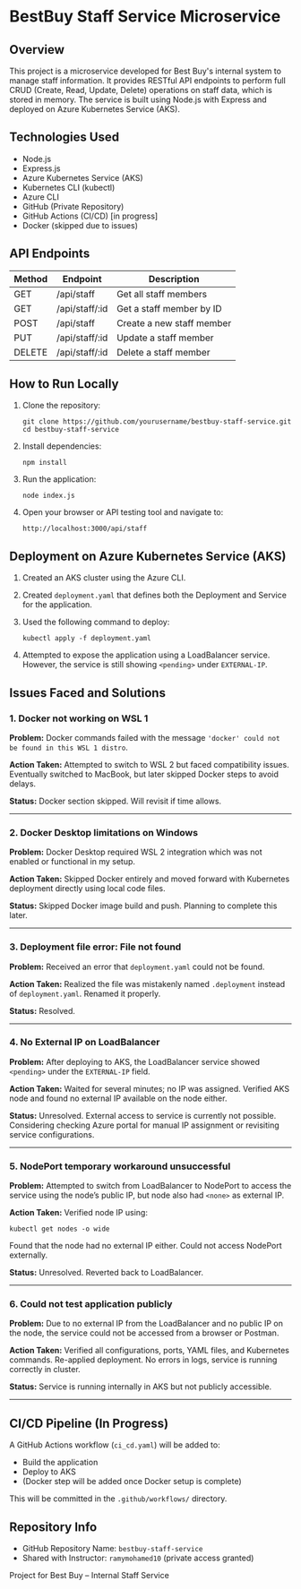 
# BestBuy Staff Service Microservice

## Overview

This project is a microservice developed for Best Buy's internal system to manage staff information. It provides RESTful API endpoints to perform full CRUD (Create, Read, Update, Delete) operations on staff data, which is stored in memory. The service is built using Node.js with Express and deployed on Azure Kubernetes Service (AKS).

## Technologies Used

- Node.js
- Express.js
- Azure Kubernetes Service (AKS)
- Kubernetes CLI (kubectl)
- Azure CLI
- GitHub (Private Repository)
- GitHub Actions (CI/CD) [in progress]
- Docker (skipped due to issues)

## API Endpoints

| Method | Endpoint           | Description                 |
|--------|--------------------|-----------------------------|
| GET    | /api/staff         | Get all staff members       |
| GET    | /api/staff/:id     | Get a staff member by ID    |
| POST   | /api/staff         | Create a new staff member   |
| PUT    | /api/staff/:id     | Update a staff member       |
| DELETE | /api/staff/:id     | Delete a staff member       |

## How to Run Locally

1. Clone the repository:
   ```
   git clone https://github.com/yourusername/bestbuy-staff-service.git
   cd bestbuy-staff-service
   ```

2. Install dependencies:
   ```
   npm install
   ```

3. Run the application:
   ```
   node index.js
   ```

4. Open your browser or API testing tool and navigate to:
   ```
   http://localhost:3000/api/staff
   ```

## Deployment on Azure Kubernetes Service (AKS)

1. Created an AKS cluster using the Azure CLI.
2. Created `deployment.yaml` that defines both the Deployment and Service for the application.
3. Used the following command to deploy:
   ```
   kubectl apply -f deployment.yaml
   ```

4. Attempted to expose the application using a LoadBalancer service. However, the service is still showing `<pending>` under `EXTERNAL-IP`.

## Issues Faced and Solutions

### 1. Docker not working on WSL 1

**Problem:** Docker commands failed with the message `'docker' could not be found in this WSL 1 distro`.

**Action Taken:** Attempted to switch to WSL 2 but faced compatibility issues. Eventually switched to MacBook, but later skipped Docker steps to avoid delays.

**Status:** Docker section skipped. Will revisit if time allows.

---

### 2. Docker Desktop limitations on Windows

**Problem:** Docker Desktop required WSL 2 integration which was not enabled or functional in my setup.

**Action Taken:** Skipped Docker entirely and moved forward with Kubernetes deployment directly using local code files.

**Status:** Skipped Docker image build and push. Planning to complete this later.

---

### 3. Deployment file error: File not found

**Problem:** Received an error that `deployment.yaml` could not be found.

**Action Taken:** Realized the file was mistakenly named `.deployment` instead of `deployment.yaml`. Renamed it properly.

**Status:** Resolved.

---

### 4. No External IP on LoadBalancer

**Problem:** After deploying to AKS, the LoadBalancer service showed `<pending>` under the `EXTERNAL-IP` field.

**Action Taken:** Waited for several minutes; no IP was assigned. Verified AKS node and found no external IP available on the node either.

**Status:** Unresolved. External access to service is currently not possible. Considering checking Azure portal for manual IP assignment or revisiting service configurations.

---

### 5. NodePort temporary workaround unsuccessful

**Problem:** Attempted to switch from LoadBalancer to NodePort to access the service using the node’s public IP, but node also had `<none>` as external IP.

**Action Taken:** Verified node IP using:
   ```
   kubectl get nodes -o wide
   ```

Found that the node had no external IP either. Could not access NodePort externally.

**Status:** Unresolved. Reverted back to LoadBalancer.

---

### 6. Could not test application publicly

**Problem:** Due to no external IP from the LoadBalancer and no public IP on the node, the service could not be accessed from a browser or Postman.

**Action Taken:** Verified all configurations, ports, YAML files, and Kubernetes commands. Re-applied deployment. No errors in logs, service is running correctly in cluster.

**Status:** Service is running internally in AKS but not publicly accessible.

---

## CI/CD Pipeline (In Progress)

A GitHub Actions workflow (`ci_cd.yaml`) will be added to:
- Build the application
- Deploy to AKS
- (Docker step will be added once Docker setup is complete)

This will be committed in the `.github/workflows/` directory.

## Repository Info

- GitHub Repository Name: `bestbuy-staff-service`
- Shared with Instructor: `ramymohamed10` (private access granted)



Project for Best Buy – Internal Staff Service
